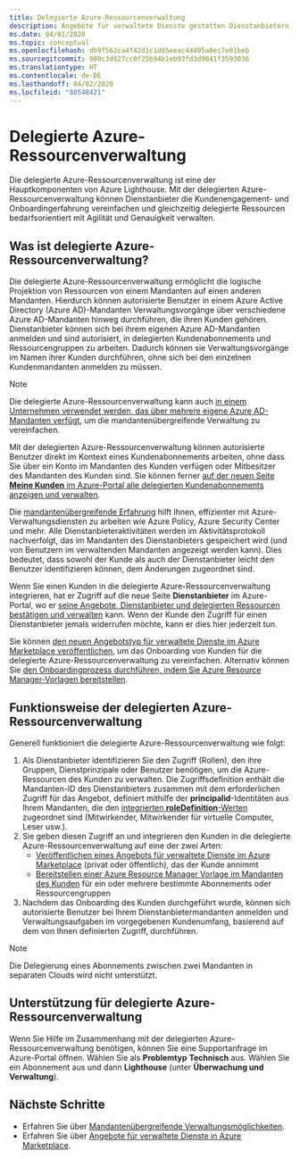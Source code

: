 ```yaml
---
title: Delegierte Azure-Ressourcenverwaltung
description: Angebote für verwaltete Dienste gestatten Dienstanbietern, Ressourcenverwaltungsangebote an Kunden in Azure Marketplace zu verkaufen.
ms.date: 04/01/2020
ms.topic: conceptual
ms.openlocfilehash: db9f562ca4f42d1c1d85eeac44495a8ec7e01beb
ms.sourcegitcommit: 980c3d827cc0f25b94b1eb93fd3d9041f3593036
ms.translationtype: HT
ms.contentlocale: de-DE
ms.lasthandoff: 04/02/2020
ms.locfileid: "80548421"
---
```

# <a name="azure-delegated-resource-management"></a>Delegierte Azure-Ressourcenverwaltung

Die delegierte Azure-Ressourcenverwaltung ist eine der Hauptkomponenten von Azure Lighthouse. Mit der delegierten Azure-Ressourcenverwaltung können Dienstanbieter die Kundenengagement- und Onboardingerfahrung vereinfachen und gleichzeitig delegierte Ressourcen bedarfsorientiert mit Agilität und Genauigkeit verwalten.

## <a name="what-is-azure-delegated-resource-management"></a>Was ist delegierte Azure-Ressourcenverwaltung?

Die delegierte Azure-Ressourcenverwaltung ermöglicht die logische Projektion von Ressourcen von einem Mandanten auf einen anderen Mandanten. Hierdurch können autorisierte Benutzer in einem Azure Active Directory (Azure AD)-Mandanten Verwaltungsvorgänge über verschiedene Azure AD-Mandanten hinweg durchführen, die ihren Kunden gehören. Dienstanbieter können sich bei ihrem eigenen Azure AD-Mandanten anmelden und sind autorisiert, in delegierten Kundenabonnements und Ressourcengruppen zu arbeiten. Dadurch können sie Verwaltungsvorgänge im Namen ihrer Kunden durchführen, ohne sich bei den einzelnen Kundenmandanten anmelden zu müssen.

> [!NOTE]
> Die delegierte Azure-Ressourcenverwaltung kann auch [in einem Unternehmen verwendet werden, das über mehrere eigene Azure AD-Mandanten verfügt](enterprise.md), um die mandantenübergreifende Verwaltung zu vereinfachen.

Mit der delegierten Azure-Ressourcenverwaltung können autorisierte Benutzer direkt im Kontext eines Kundenabonnements arbeiten, ohne dass Sie über ein Konto im Mandanten des Kunden verfügen oder Mitbesitzer des Mandanten des Kunden sind. Sie können ferner [auf der neuen Seite **Meine Kunden** im Azure-Portal alle delegierten Kundenabonnements anzeigen und verwalten](../how-to/view-manage-customers.md).

Die [mandantenübergreifende Erfahrung](cross-tenant-management-experience.md) hilft Ihnen, effizienter mit Azure-Verwaltungsdiensten zu arbeiten wie Azure Policy, Azure Security Center und mehr. Alle Dienstanbieteraktivitäten werden im Aktivitätsprotokoll nachverfolgt, das im Mandanten des Dienstanbieters gespeichert wird (und von Benutzern im verwaltenden Mandanten angezeigt werden kann). Dies bedeutet, dass sowohl der Kunde als auch der Dienstanbieter leicht den Benutzer identifizieren können, dem Änderungen zugeordnet sind.

Wenn Sie einen Kunden in die delegierte Azure-Ressourcenverwaltung integrieren, hat er Zugriff auf die neue Seite **Dienstanbieter** im Azure-Portal, wo er [seine Angebote, Dienstanbieter und delegierten Ressourcen bestätigen und verwalten](../how-to/view-manage-service-providers.md) kann. Wenn der Kunde den Zugriff für einen Dienstanbieter jemals widerrufen möchte, kann er dies hier jederzeit tun.

Sie können [den neuen Angebotstyp für verwaltete Dienste im Azure Marketplace veröffentlichen](../how-to/publish-managed-services-offers.md), um das Onboarding von Kunden für die delegierte Azure-Ressourcenverwaltung zu vereinfachen. Alternativ können Sie [den Onboardingprozess durchführen, indem Sie Azure Resource Manager-Vorlagen bereitstellen](../how-to/onboard-customer.md).

## <a name="how-azure-delegated-resource-management-works"></a>Funktionsweise der delegierten Azure-Ressourcenverwaltung

Generell funktioniert die delegierte Azure-Ressourcenverwaltung wie folgt:

1. Als Dienstanbieter identifizieren Sie den Zugriff (Rollen), den ihre Gruppen, Dienstprinzipale oder Benutzer benötigen, um die Azure-Ressourcen des Kunden zu verwalten. Die Zugriffsdefinition enthält die Mandanten-ID des Dienstanbieters zusammen mit dem erforderlichen Zugriff für das Angebot, definiert mithilfe der **principalid**-Identitäten aus Ihrem Mandanten, die den [integrierten **roleDefinition**-Werten](../../role-based-access-control/built-in-roles.md) zugeordnet sind (Mitwirkender, Mitwirkender für virtuelle Computer, Leser usw.).
2. Sie geben diesen Zugriff an und integrieren den Kunden in die delegierte Azure-Ressourcenverwaltung auf eine der zwei Arten:
   - [Veröffentlichen eines Angebots für verwaltete Dienste im Azure Marketplace](../how-to/publish-managed-services-offers.md) (privat oder öffentlich), das der Kunde annimmt
   - [Bereitstellen einer Azure Resource Manager Vorlage im Mandanten des Kunden](../how-to/onboard-customer.md) für ein oder mehrere bestimmte Abonnements oder Ressourcengruppen
3. Nachdem das Onboarding des Kunden durchgeführt wurde, können sich autorisierte Benutzer bei Ihrem Dienstanbietermandanten anmelden und Verwaltungsaufgaben im vorgegebenen Kundenumfang, basierend auf dem von Ihnen definierten Zugriff, durchführen.

> [!NOTE]
> Die Delegierung eines Abonnements zwischen zwei Mandanten in separaten Clouds wird nicht unterstützt.

## <a name="support-for-azure-delegated-resource-management"></a>Unterstützung für delegierte Azure-Ressourcenverwaltung

Wenn Sie Hilfe im Zusammenhang mit der delegierten Azure-Ressourcenverwaltung benötigen, können Sie eine Supportanfrage im Azure-Portal öffnen. Wählen Sie als **Problemtyp** **Technisch** aus. Wählen Sie ein Abonnement aus und dann **Lighthouse** (unter **Überwachung und Verwaltung**).

## <a name="next-steps"></a>Nächste Schritte

- Erfahren Sie über [Mandantenübergreifende Verwaltungsmöglichkeiten](cross-tenant-management-experience.md).
- Erfahren Sie über [Angebote für verwaltete Dienste in Azure Marketplace](managed-services-offers.md).